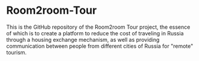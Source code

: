 # Room2room-Tour
This is the GitHub repository of the Room2room Tour project, the essence of which is to create a platform to reduce the cost of traveling in Russia through a housing exchange mechanism, as well as providing communication between people from different cities of Russia for "remote" tourism.
